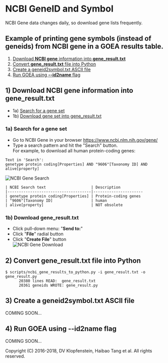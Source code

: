 # NCBI GeneID and Symbol
NCBI Gene data changes daily, so download gene lists frequently.    

## Example of printing gene symbols (instead of geneids) from NCBI gene in a GOEA results table.

1. [Download **NCBI gene** information into **gene_result.txt**](#1-download-ncbi-gene-information-into-gene_resulttxt)
2. [Convert **gene_result.txt** file into Python](#2-convert-gene_resulttxt-file-into-python)
3. [Create a geneid2symbol.txt ASCII file](#3-create-a-geneid2symboltxt-ascii-file)
4. [Run GOEA using **--id2name** flag](#4-run-goea-using---id2name-flag)

## 1) Download NCBI gene information into gene_result.txt

  * 1a) [Search for a gene set](#1a-search-for-a-gene-set)    
  * 1b) [Download gene set into gene_result.txt](#1b-download-gene_resulttxt)    

### 1a) Search for a gene set

 * Go to NCBI Gene in your browser https://www.ncbi.nlm.nih.gov/gene/
 * Type a search pattern and hit the "Search" button.    
   For example, to download all human protein-coding genes:
```
Text in 'Search':
genetype protein coding[Properties] AND "9606"[Taxonomy ID] AND alive[property] 
```
![NCBI Gene Search](/doc/images/NCBI_gene_search.png)

    | NCBI Search text                    | Description
    |-------------------------------------|----------------------
    | genetype protein coding[Properties] | Protein-coding genes
    | "9606"[Taxonomy ID]                 | human
    | alive[property]                     | NOT obsolete

### 1b) Download gene_result.txt
  * Click pull-down menu: "**Send to:**"    
  * Click "**File**" radial button    
  * Click "**Create File**" button    
![NCBI Gene Download](/doc/images/NCBI_gene_download.png)


## 2) Convert gene_result.txt file into Python 
```
$ scripts/ncbi_gene_results_to_python.py -i gene_result.txt -o gene_result.py
      20380 lines READ:  gene_result.txt
      20361 geneids WROTE: gene_result.py
```

## 3) Create a geneid2symbol.txt ASCII file
COMING SOON...
## 4) Run GOEA using --id2name flag
COMING SOON...


Copyright (C) 2016-2018, DV Klopfenstein, Haibao Tang et al. All rights reserved.

